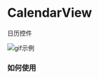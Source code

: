 # CalendarView
日历控件   

![gif示例](https://github.com/ssccbb/CalendarView/blob/master/calendar.gif)

### 如何使用
